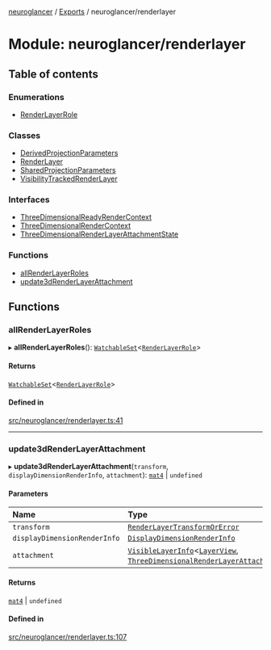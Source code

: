[neuroglancer](../README.md) / [Exports](../modules.md) / neuroglancer/renderlayer

# Module: neuroglancer/renderlayer

## Table of contents

### Enumerations

- [RenderLayerRole](../enums/neuroglancer_renderlayer.RenderLayerRole.md)

### Classes

- [DerivedProjectionParameters](../classes/neuroglancer_renderlayer.DerivedProjectionParameters.md)
- [RenderLayer](../classes/neuroglancer_renderlayer.RenderLayer.md)
- [SharedProjectionParameters](../classes/neuroglancer_renderlayer.SharedProjectionParameters.md)
- [VisibilityTrackedRenderLayer](../classes/neuroglancer_renderlayer.VisibilityTrackedRenderLayer.md)

### Interfaces

- [ThreeDimensionalReadyRenderContext](../interfaces/neuroglancer_renderlayer.ThreeDimensionalReadyRenderContext.md)
- [ThreeDimensionalRenderContext](../interfaces/neuroglancer_renderlayer.ThreeDimensionalRenderContext.md)
- [ThreeDimensionalRenderLayerAttachmentState](../interfaces/neuroglancer_renderlayer.ThreeDimensionalRenderLayerAttachmentState.md)

### Functions

- [allRenderLayerRoles](neuroglancer_renderlayer.md#allrenderlayerroles)
- [update3dRenderLayerAttachment](neuroglancer_renderlayer.md#update3drenderlayerattachment)

## Functions

### allRenderLayerRoles

▸ **allRenderLayerRoles**(): [`WatchableSet`](../classes/neuroglancer_trackable_value.WatchableSet.md)<[`RenderLayerRole`](../enums/neuroglancer_renderlayer.RenderLayerRole.md)\>

#### Returns

[`WatchableSet`](../classes/neuroglancer_trackable_value.WatchableSet.md)<[`RenderLayerRole`](../enums/neuroglancer_renderlayer.RenderLayerRole.md)\>

#### Defined in

[src/neuroglancer/renderlayer.ts:41](https://github.com/ActiveBrainAtlas2/neuroglancer/blob/034b457d/src/neuroglancer/renderlayer.ts#L41)

___

### update3dRenderLayerAttachment

▸ **update3dRenderLayerAttachment**(`transform`, `displayDimensionRenderInfo`, `attachment`): [`mat4`](../classes/neuroglancer_util_geom.mat4.md) \| `undefined`

#### Parameters

| Name | Type |
| :------ | :------ |
| `transform` | [`RenderLayerTransformOrError`](neuroglancer_render_coordinate_transform.md#renderlayertransformorerror) |
| `displayDimensionRenderInfo` | [`DisplayDimensionRenderInfo`](../interfaces/neuroglancer_navigation_state.DisplayDimensionRenderInfo.md) |
| `attachment` | [`VisibleLayerInfo`](../classes/neuroglancer_layer.VisibleLayerInfo.md)<[`LayerView`](../interfaces/neuroglancer_layer.LayerView.md), [`ThreeDimensionalRenderLayerAttachmentState`](../interfaces/neuroglancer_renderlayer.ThreeDimensionalRenderLayerAttachmentState.md)\> |

#### Returns

[`mat4`](../classes/neuroglancer_util_geom.mat4.md) \| `undefined`

#### Defined in

[src/neuroglancer/renderlayer.ts:107](https://github.com/ActiveBrainAtlas2/neuroglancer/blob/034b457d/src/neuroglancer/renderlayer.ts#L107)
